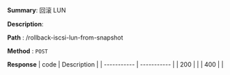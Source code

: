 **Summary**: 回滚 LUN

**Description**:

**Path** : /rollback-iscsi-lun-from-snapshot

**Method** : `POST`

**Response**
| code      | Description |
| ----------- | ----------- |
|  200   |       |
|  400   |       |

